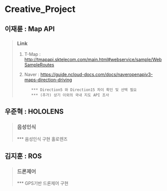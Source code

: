 # Creative_Project
## 이재륜 : Map API
>### Link  
>1) T-Map : http://tmapapi.sktelecom.com/main.html#webservice/sample/WebSampleRoutes  
>2) Naver : https://guide.ncloud-docs.com/docs/naveropenapiv3-maps-direction-driving  
>  
>           *** Direction5 와 Direction15 차이 확인 및 선택 필요  
>           *** (추가) 상기 이외의 국내 지도 API 조사

## 우준혁 : HOLOLENS
>### 음성인식
>   *** 음성인식 구현
>   홀로렌즈

## 김지훈 : ROS
>### 드론제어
>   *** GPS기반 드론제어 구현
